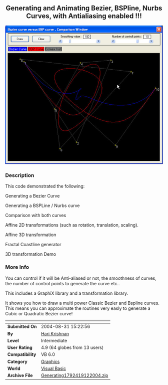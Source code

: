 ﻿<div align="center">

## Generating and Animating  Bezier, BSPline, Nurbs Curves, with Antialiasing enabled \!\!\!

<img src="PIC2004912747162185.jpg">
</div>

### Description

This code demonstrated the following:

Generating a Bezier Curve

Generating a BSPLine / Nurbs curve

Comparison with both curves

Affine 2D transformations (such as rotation, translation, scaling).

Affine 3D transformation

Fractal Coastline generator

3D transformation Demo
 
### More Info
 
You can control if it will be Anti-aliased or not, the smoothness of curves, the number of control points to generate the curve etc..

This includes a GraphiX library and a transformation library.

It shows you how to draw a multi power Classic Bezier and Bspline curves. This means you can approximate the routines very easly to generate a Cubic or Quadratic Bezier curve!


<span>             |<span>
---                |---
**Submitted On**   |2004-08-31 15:22:56
**By**             |[Hari Krishnan](https://github.com/Planet-Source-Code/PSCIndex/blob/master/ByAuthor/hari-krishnan.md)
**Level**          |Intermediate
**User Rating**    |4.9 (64 globes from 13 users)
**Compatibility**  |VB 6\.0
**Category**       |[Graphics](https://github.com/Planet-Source-Code/PSCIndex/blob/master/ByCategory/graphics__1-46.md)
**World**          |[Visual Basic](https://github.com/Planet-Source-Code/PSCIndex/blob/master/ByWorld/visual-basic.md)
**Archive File**   |[Generating1792419122004\.zip](https://github.com/Planet-Source-Code/hari-krishnan-generating-and-animating-bezier-bspline-nurbs-curves-with-antialiasing-enabl__1-56137/archive/master.zip)








